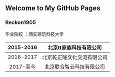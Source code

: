 ## Welcome to My GitHub Pages

###  Reckon1905

毕业院校 ：西安建筑科技大学



| 2015-2016 |   北京tt家族科技有限公司   |
| :-------: | :------------------------: |
| 2016-2017 | 北京乾正隆文化交流有限公司 |
| 2017-至今 |  北京联合智云科技有限公司  |

